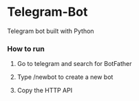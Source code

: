 # Telegram-Bot

Telegram bot built with Python

### How to run

1. Go to telegram and search for BotFather

2. Type /newbot to create a new bot

3. Copy the HTTP API
